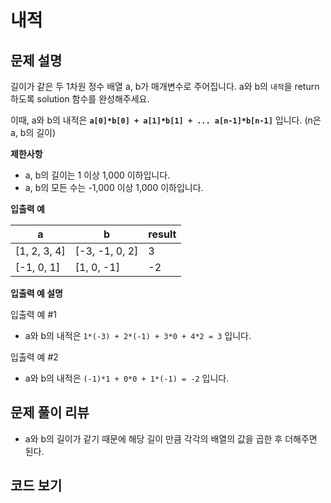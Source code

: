 # 내적

## 문제 설명
길이가 같은 두 1차원 정수 배열 a, b가 매개변수로 주어집니다. a와 b의 `내적`을 return 하도록 solution 함수를 완성해주세요.

이때, a와 b의 내적은 **`a[0]*b[0] + a[1]*b[1] + ... a[n-1]*b[n-1]`** 입니다. (n은 a, b의 길이)

**제한사항**

- a, b의 길이는 1 이상 1,000 이하입니다.
- a, b의 모든 수는 -1,000 이상 1,000 이하입니다.

**입출력 예**

|**a**|**b**|**result**|
|---|---|---|
|[1, 2, 3, 4]|[-3, -1, 0, 2]|3|
|[-1, 0, 1]|[1, 0, -1]|-2|

**입출력 예 설명**

입출력 예 #1

- a와 b의 내적은 `1*(-3) + 2*(-1) + 3*0 + 4*2 = 3` 입니다.

입출력 예 #2

- a와 b의 내적은 `(-1)*1 + 0*0 + 1*(-1) = -2` 입니다.

## 문제 풀이 리뷰
- a와 b의 길이가 같기 때문에 해당 길이 만큼 각각의 배열의 값을 곱한 후 더해주면 된다.

## 코드 보기
